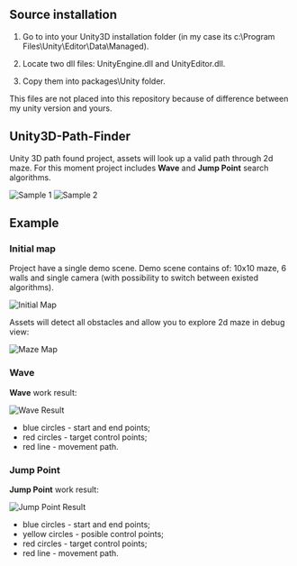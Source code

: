 ## Source installation
1) Go to into your Unity3D installation folder (in my case its c:\Program Files\Unity\Editor\Data\Managed).

2) Locate two dll files: UnityEngine.dll and UnityEditor.dll.

3) Copy them into packages\Unity folder.

This files are not placed into this repository because of difference between my unity version and yours.

## Unity3D-Path-Finder
Unity 3D path found project, assets will look up a valid path through 2d maze. For this moment project includes **Wave** and **Jump Point** search algorithms.

![Sample 1](https://github.com/VladikAN/Unity3D-Path-Finder/blob/master/Pics/sample-1.gif "Sample 1")
![Sample 2](https://github.com/VladikAN/Unity3D-Path-Finder/blob/master/Pics/sample-2.gif "Sample 2")

## Example
### Initial map
Project have a single demo scene. Demo scene contains of: 10x10 maze, 6 walls and single camera (with possibility to switch between existed algorithms).

![Initial Map](https://github.com/VladikAN/Unity3D-Path-Finder/blob/master/Pics/initial.png "Initial Map")

Assets will detect all obstacles and allow you to explore 2d maze in debug view:

![Maze Map](https://github.com/VladikAN/Unity3D-Path-Finder/blob/master/Pics/maze.png "Maze Map")

### Wave
**Wave** work result:

![Wave Result](https://github.com/VladikAN/Unity3D-Path-Finder/blob/master/Pics/wave.png "Wave Result")

* blue circles - start and end points;
* red circles - target control points;
* red line - movement path.

### Jump Point
**Jump Point** work result:

![Jump Point Result](https://github.com/VladikAN/Unity3D-Path-Finder/blob/master/Pics/jump-point.png "Jump Point Result")

* blue circles - start and end points;
* yellow circles - posible control points;
* red circles - target control points;
* red line - movement path.
